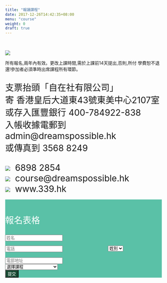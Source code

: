 ```yaml
---
title: "報讀課程"
date: 2017-12-26T14:42:35+08:00
menu: "course"
weight: 0
draft: true
---
```


<br>
<br>
<img src="/img/coursefee.png">


<p style="font-size:14px" class="center">
所有報名,兩年內有效。更改上課時間,需於上課前14天提出,否則,所付
學費恕不退還!參加者必須準時出席課程所有環節。<br>
<p style="font-size:28px;">
支票抬頭「自在社有限公司」<br>
寄 香港皇后大道東43號東美中心2107室<br>
或存入匯豐銀行 <font style="font-size:28px;" class="font-bold">400-784922-838</font><br>
入帳收據電郵到 <font style="font-size:28px;" class="font-bold">admin@dreamspossible.hk</font><br>
或傳真到<font style="font-size:28px;" class="font-bold"> 3568 8249</font><br>
</p>

<div style="font-size:28px;" class="dp-font-lightGreen font-bold">
<img style="display: inline;" src="/img/phone.svg">&nbsp; 6898  2854 <br>
<img style="display: inline;" src="/img/email.svg">&nbsp; course@dreamspossible.hk<br>
<img style="display: inline;" src="/img/address.svg">&nbsp; www.339.hk<br>
</div>
<br>

<div class="center" style="background-color:#5AC1A7">
<br>
<p style="font-size:28px; color:white;" >報名表格</p>

<input placeholder="姓名"><br>
<div class="columns is-8">
    <div class="column is-5">
      <input placeholder="電話">
    </div>
    <div class="column is-3">
        <select name="性別">
            <option value="1" selected>姓別</option>
　           <option value="man">男</option>
　           <option value="woman">女</option>
        </select>
    </div>
</div><br>
<input placeholder="電邸地址"><br>
<select name="選擇課程">
<option value="course0" selected>選擇課程</option>
　<option value="course1">生命工作者證書課程</option>
　<option value="course2">賽馬會青年更生教練課程</option>
</select><br>
<button style="background-color:#174931; color:white;">提交</button>
</div>

